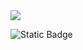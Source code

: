   <div>
    <a href="https://blog.sunguoqi.com/">
      <img src="https://readme-typing-svg.demolab.com?font=Fira+Code&pause=1000&width=435&lines=printf(%22Hello%2C%20World%22);Happy Day!&center=true&size=27" />
    </a>
  </div>
  
![Static Badge](https://img.shields.io/badge/WeChat-%E5%BE%AE%E4%BF%A1-brightgreen?style=flat&link=https%3A%2F%2Fsmms.app%2Fimage%2FumHLyZtFPBE5UCM)
